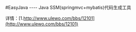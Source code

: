 #EasyJava ---- Java SSM(springmvc+mybatis)代码生成工具

详情：[1.http://www.ulewo.com/bbs/12101](http://www.ulewo.com/bbs/12101)



